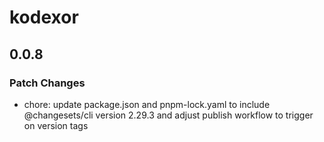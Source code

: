 # kodexor

## 0.0.8

### Patch Changes

- chore: update package.json and pnpm-lock.yaml to include @changesets/cli version 2.29.3 and adjust publish workflow to trigger on version tags
